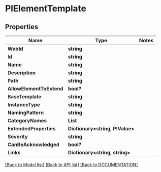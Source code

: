 # PIElementTemplate

## Properties
Name | Type | Notes
------------ | ------------- | -------------
**WebId** | **string**
**Id** | **string**
**Name** | **string**
**Description** | **string**
**Path** | **string**
**AllowElementToExtend** | **bool?**
**BaseTemplate** | **string**
**InstanceType** | **string**
**NamingPattern** | **string**
**CategoryNames** | **List<string>**
**ExtendedProperties** | **Dictionary<string, PIValue>**
**Severity** | **string**
**CanBeAcknowledged** | **bool?**
**Links** | **Dictionary<string, string>**

[[Back to Model list]](../../DOCUMENTATION.md#documentation-for-models) [[Back to API list]](../../DOCUMENTATION.md#documentation-for-api-endpoints) [[Back to DOCUMENTATION]](../../DOCUMENTATION.md)
